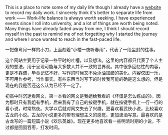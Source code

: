 This is a place to note some of my daily life though I already have a [website](https://cying.org) to record my daily work. I sincerely think it's better to separate life from work —— Work-life balance is always worth seeking. I have experienced events since I roll into university, and a lot of things are worth being noted. Many things have already faded away from me, I think I should record myself in the past to remind me of not forgetting why I started the journey and where I once wanted to reach in the fast-paced life.

一把像弯月一样的小刀，上面刻着“小楼一夜听春雨”，代表了一段尘封的往事。

这个网站主要用于记录一些平时的吐槽，以及想法。这里的内容都只代表了个人主观的想法，用于呈现可能与大多数人并不一致的世界观。其中很多回忆性的内容，更是不靠谱，毕竟记忆不好，写作的时候又不免添油加醋的美化。内容仅图一乐，不可用作参考，当作事实。有些东西当时写下的时候我可能的确是这么想的，但是现在的我是否还这么认为已经不一定了。

初高中时沉迷看网文，第一本看的网文是我姐给我看的《坏蛋是怎么练成的》，因为那时只有我姐有手机，后来我有了自己的按键手机，就在按键手机上一行一行的看小说，时常熬夜。大学以后就对网文失去了兴趣，更喜欢看武侠小说，比较喜欢古龙的小说。古龙的小说更多的带有理想主义的感觉，更加潇洒写意。最喜欢的是古龙写的一篇短篇小说《欢乐英雄》。现在更多地喜欢看一些明清时期的小说，不过都是囫囵吞枣，打发时间。
